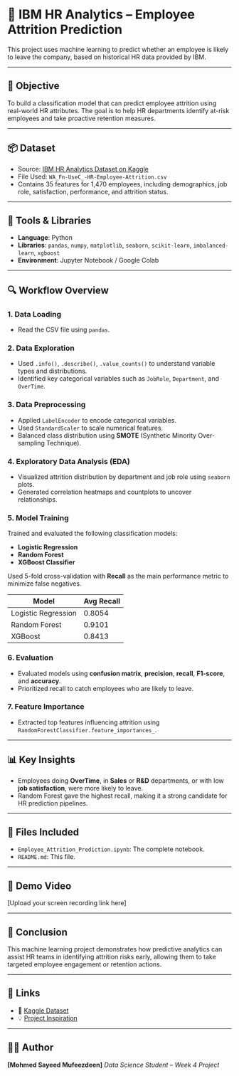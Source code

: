 # 🏢 IBM HR Analytics – Employee Attrition Prediction

This project uses machine learning to predict whether an employee is likely to leave the company, based on historical HR data provided by IBM.

---

## 🎯 Objective

To build a classification model that can predict employee attrition using real-world HR attributes. The goal is to help HR departments identify at-risk employees and take proactive retention measures.

---

## 📦 Dataset

- Source: [IBM HR Analytics Dataset on Kaggle](https://www.kaggle.com/datasets/pavansubhasht/ibm-hr-analytics-attrition-dataset)
- File Used: `WA_Fn-UseC_-HR-Employee-Attrition.csv`
- Contains 35 features for 1,470 employees, including demographics, job role, satisfaction, performance, and attrition status.

---

## 🧰 Tools & Libraries

- **Language**: Python  
- **Libraries**: `pandas`, `numpy`, `matplotlib`, `seaborn`, `scikit-learn`, `imbalanced-learn`, `xgboost`
- **Environment**: Jupyter Notebook / Google Colab

---

## 🔍 Workflow Overview

### 1. Data Loading
- Read the CSV file using `pandas`.

### 2. Data Exploration
- Used `.info()`, `.describe()`, `.value_counts()` to understand variable types and distributions.
- Identified key categorical variables such as `JobRole`, `Department`, and `OverTime`.

### 3. Data Preprocessing
- Applied `LabelEncoder` to encode categorical variables.
- Used `StandardScaler` to scale numerical features.
- Balanced class distribution using **SMOTE** (Synthetic Minority Over-sampling Technique).

### 4. Exploratory Data Analysis (EDA)
- Visualized attrition distribution by department and job role using `seaborn` plots.
- Generated correlation heatmaps and countplots to uncover relationships.

### 5. Model Training
Trained and evaluated the following classification models:
- **Logistic Regression**
- **Random Forest**
- **XGBoost Classifier**

Used 5-fold cross-validation with **Recall** as the main performance metric to minimize false negatives.

| Model              | Avg Recall |
|-------------------|------------|
| Logistic Regression | 0.8054     |
| Random Forest       | 0.9101     |
| XGBoost             | 0.8413     |

### 6. Evaluation
- Evaluated models using **confusion matrix**, **precision**, **recall**, **F1-score**, and **accuracy**.
- Prioritized recall to catch employees who are likely to leave.

### 7. Feature Importance
- Extracted top features influencing attrition using `RandomForestClassifier.feature_importances_`.

---

## 📊 Key Insights

- Employees doing **OverTime**, in **Sales** or **R&D** departments, or with low **job satisfaction**, were more likely to leave.
- Random Forest gave the highest recall, making it a strong candidate for HR prediction pipelines.

---

## 📁 Files Included

- `Employee_Attrition_Prediction.ipynb`: The complete notebook.
- `README.md`: This file.

---

## 🎥 Demo Video

[Upload your screen recording link here]

---

## 📌 Conclusion

This machine learning project demonstrates how predictive analytics can assist HR teams in identifying attrition risks early, allowing them to take targeted employee engagement or retention actions.

---

## 🔗 Links

- 📘 [Kaggle Dataset](https://www.kaggle.com/datasets/pavansubhasht/ibm-hr-analytics-attrition-dataset)
- 💡 [Project Inspiration](https://www.ibm.com/analytics/hr-employee-attrition)

---

## 👨‍💻 Author

**[Mohmed Sayeed Mufeezdeen]**
_Data Science Student – Week 4 Project_  
